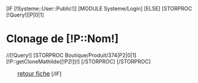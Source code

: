[IF [!Systeme::User::Public!]]
	[MODULE Systeme/Login]
[ELSE]
	[STORPROC [!Query!]|P|0|1]
		<h1>Clonage de [!P::Nom!]</h1>
 		//[!Query!]
		[STORPROC Boutique/Produit/374|P2|0|1]
			[!P::getCloneMathilde([!P2!])!]
		[/STORPROC]
	[/STORPROC]

<a href="http://admin.kirigami.fr/#/Boutique/Produit/[!P::Id!].htm" style="font-size:16px;margin-left:30px;">retour fiche</a>
[/IF]